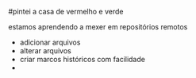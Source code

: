 #pintei a casa de vermelho e verde



estamos aprendendo a mexer em repositórios remotos

- adicionar arquivos
- alterar arquivos
- criar marcos históricos com facilidade
- 
